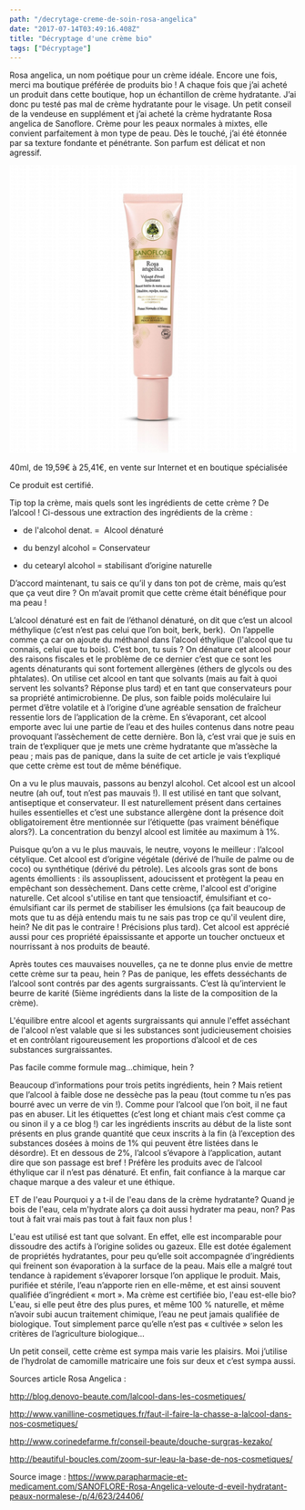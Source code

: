 ```yaml
---
path: "/decrytage-creme-de-soin-rosa-angelica"
date: "2017-07-14T03:49:16.408Z"
title: "Décryptage d'une crème bio"
tags: ["Décryptage"]
---
```


Rosa angelica, un nom poétique pour un crème idéale. Encore une fois, merci ma boutique préférée de produits bio ! A chaque fois que j’ai acheté un produit dans cette boutique, hop un échantillon de crème hydratante. J’ai donc pu testé pas mal de crème hydratante pour le visage. Un petit conseil de la vendeuse en supplément et j’ai acheté la crème hydratante Rosa angelica de Sanoflore. Crème pour les peaux normales à mixtes, elle convient parfaitement à mon type de peau. Dès le touché, j’ai été étonnée par sa texture fondante et pénétrante. Son parfum est délicat et non agressif.

![creme rosa angelica](./images/SANOFLORE-Rosa-Angelica.jpg)

40ml, de 19,59€ à 25,41€, en vente sur Internet et en boutique spécialisée

Ce produit est certifié.

Tip top la crème, mais quels sont les ingrédients de cette crème ?
De l’alcool !
Ci-dessous une extraction des ingrédients de la crème :

- de l'alcohol denat. =  Alcool dénaturé

- du benzyl alcohol = Conservateur

- du cetearyl alcohol = stabilisant d’origine naturelle

D’accord maintenant, tu sais ce qu’il y dans ton pot de crème, mais qu’est que ça veut dire ? On m’avait promit que cette crème était bénéfique pour ma peau !

L’alcool dénaturé est en fait de l’éthanol dénaturé, on dit que c’est un alcool méthylique (c’est n’est pas celui que l’on boit, berk, berk).  On l’appelle comme ça car on ajoute du méthanol dans l’alcool éthylique (l'alcool que tu connais, celui que tu bois). C’est bon, tu suis ? On dénature cet alcool pour des raisons fiscales et le problème de ce dernier c’est que ce sont les agents dénaturants qui sont fortement allergènes (éthers de glycols ou des phtalates). On utilise cet alcool en tant que solvants (mais au fait à quoi servent les solvants? Réponse plus tard) et en tant que conservateurs pour sa propriété antimicrobienne. De plus, son faible poids moléculaire lui permet d’être volatile et à l’origine d’une agréable sensation de fraîcheur ressentie lors de l’application de la crème. En s’évaporant, cet alcool emporte avec lui une partie de l’eau et des huiles contenus dans notre peau provoquant l’assèchement de cette dernière. Bon là, c’est vrai que je suis en train de t’expliquer que je mets une crème hydratante que m’assèche la peau ; mais pas de panique, dans la suite de cet article je vais t’expliqué que cette crème est tout de même bénéfique.

On a vu le plus mauvais, passons au benzyl alcohol. Cet alcool est un alcool neutre (ah ouf, tout n’est pas mauvais !). Il est utilisé en tant que solvant, antiseptique et conservateur. Il est naturellement présent dans certaines huiles essentielles et c’est une substance allergène dont la présence doit obligatoirement être mentionnée sur l’étiquette (pas vraiment bénéfique alors?). La concentration du benzyl alcool est limitée au maximum à 1%.

Puisque qu’on a vu le plus mauvais, le neutre, voyons le meilleur : l’alcool cétylique. Cet alcool est d’origine végétale (dérivé de l’huile de palme ou de coco) ou synthétique (dérivé du pétrole). Les alcools gras sont de bons agents émollients : ils assouplissent, adoucissent et protègent la peau en empêchant son dessèchement. Dans cette crème, l'alcool est d'origine naturelle. Cet alcool s'utilise en tant que tensioactif, émulsifiant et co-émulsifiant car ils permet de stabiliser les émulsions (ça fait beaucoup de mots que tu as déjà entendu mais tu ne sais pas trop ce qu'il veulent dire, hein? Ne dit pas le contraire ! Précisions plus tard). Cet alcool est apprécié aussi pour ces propriété épaississante et apporte un toucher onctueux et nourrissant à nos produits de beauté.

Après toutes ces mauvaises nouvelles, ça ne te donne plus envie de mettre cette crème sur ta peau, hein ? Pas de panique, les effets desséchants de l’alcool sont contrés par des agents surgraissants. C’est là qu’intervient le beurre de karité (5ième ingrédients dans la liste de la composition de la crème).

L'équilibre entre alcool et agents surgraissants qui annule l'effet asséchant de l'alcool n’est valable que si les substances sont judicieusement choisies et en contrôlant rigoureusement les proportions d’alcool et de ces substances surgraissantes.

Pas facile comme formule mag…chimique, hein ?

Beaucoup d’informations pour trois petits ingrédients, hein ? Mais retient que l’alcool à faible dose ne dessèche pas la peau (tout comme tu n’es pas bourré avec un verre de vin !). Comme pour l’alcool que l’on boit, il ne faut pas en abuser. Lit les étiquettes (c’est long et chiant mais c’est comme ça ou sinon il y a ce blog !) car les ingrédients inscrits au début de la liste sont présents en plus grande quantité que ceux inscrits à la fin (à l’exception des substances dosées à moins de 1% qui peuvent être listées dans le désordre). Et en dessous de 2%, l’alcool s’évapore à l’application, autant dire que son passage est bref ! Préfère les produits avec de l’alcool éthylique car il n’est pas dénaturé. Et enfin, fait confiance à la marque car chaque marque a des valeur et une éthique.

ET de l'eau
Pourquoi y a t-il de l'eau dans de la crème hydratante? Quand je bois de l'eau, cela m'hydrate alors ça doit aussi hydrater ma peau, non? Pas tout à fait vrai mais pas tout à fait faux non plus !

L'eau est utilisé est tant que solvant. En effet, elle est incomparable pour dissoudre des actifs à l’origine solides ou gazeux. Elle est dotée également de propriétés hydratantes, pour peu qu’elle soit accompagnée d’ingrédients qui freinent son évaporation à la surface de la peau. Mais elle a malgré tout tendance à rapidement s’évaporer lorsque l’on applique le produit. Mais, purifiée et stérile, l’eau n’apporte rien en elle-même, et est ainsi souvent qualifiée d’ingrédient « mort ». Ma crème est certifiée bio, l'eau est-elle bio? L'eau, si elle peut être des plus pures, et même 100 % naturelle, et même n’avoir subi aucun traitement chimique, l’eau ne peut jamais qualifiée de biologique. Tout simplement parce qu’elle n’est pas « cultivée » selon les critères de l’agriculture biologique…

Un petit conseil, cette crème est sympa mais varie les plaisirs. Moi j’utilise de l’hydrolat de camomille matricaire une fois sur deux et c’est sympa aussi.








Sources article Rosa Angelica :

http://blog.denovo-beaute.com/lalcool-dans-les-cosmetiques/

http://www.vanilline-cosmetiques.fr/faut-il-faire-la-chasse-a-lalcool-dans-nos-cosmetiques/

http://www.corinedefarme.fr/conseil-beaute/douche-surgras-kezako/

http://beautiful-boucles.com/zoom-sur-leau-la-base-de-nos-cosmetiques/



Source image :
https://www.parapharmacie-et-medicament.com/SANOFLORE-Rosa-Angelica-veloute-d-eveil-hydratant-peaux-normalese-/p/4/623/24406/